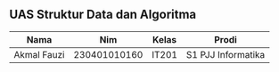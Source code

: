 ## UAS Struktur Data dan Algoritma

| Nama        | Nim          | Kelas | Prodi              |
| ----------- | ------------ | ----- | ------------------ |
| Akmal Fauzi | 230401010160 | IT201 | S1 PJJ Informatika |
